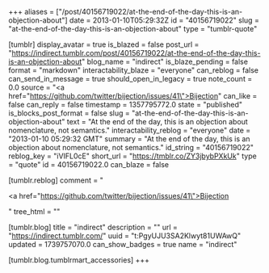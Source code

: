 +++
aliases = ["/post/40156719022/at-the-end-of-the-day-this-is-an-objection-about"]
date = 2013-01-10T05:29:32Z
id = "40156719022"
slug = "at-the-end-of-the-day-this-is-an-objection-about"
type = "tumblr-quote"

[tumblr]
display_avatar = true
is_blazed = false
post_url = "https://indirect.tumblr.com/post/40156719022/at-the-end-of-the-day-this-is-an-objection-about"
blog_name = "indirect"
is_blaze_pending = false
format = "markdown"
interactability_blaze = "everyone"
can_reblog = false
can_send_in_message = true
should_open_in_legacy = true
note_count = 0.0
source = "<a href=\"https://github.com/twitter/bijection/issues/41\">Bijection</a>"
can_like = false
can_reply = false
timestamp = 1357795772.0
state = "published"
is_blocks_post_format = false
slug = "at-the-end-of-the-day-this-is-an-objection-about"
text = "At the end of the day, this is an objection about nomenclature, not semantics."
interactability_reblog = "everyone"
date = "2013-01-10 05:29:32 GMT"
summary = "At the end of the day, this is an objection about nomenclature, not semantics."
id_string = "40156719022"
reblog_key = "iVIFL0cE"
short_url = "https://tmblr.co/ZY3jbybPXkUk"
type = "quote"
id = 40156719022.0
can_blaze = false

[tumblr.reblog]
comment = "<p><a href=\"https://github.com/twitter/bijection/issues/41\">Bijection</a></p>"
tree_html = ""

[tumblr.blog]
title = "indirect"
description = ""
url = "https://indirect.tumblr.com/"
uuid = "t:PgyUJU3SA2Klwyt81UWAwQ"
updated = 1739757070.0
can_show_badges = true
name = "indirect"

[tumblr.blog.tumblrmart_accessories]
+++
